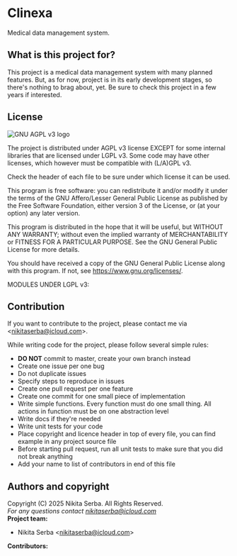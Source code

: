 # Clinexa
Medical data management system.

## What is this project for?

This project is a medical data management system with many planned features. But, as for now,
project is in its early development stages, so there's nothing to brag about, yet. Be sure to check
this project in a few years if interested.

## License

![GNU AGPL v3 logo]([https://www.gnu.org/graphics/agplv3-155x51.png)

The project is distributed under AGPL v3 license EXCEPT for some internal libraries that are licensed under LGPL v3. Some code may have other licenses, which however must be compatible with (L/A)GPL v3.

Check the header of each file to be sure under which license it can be used.

This program is free software: you can redistribute it and/or modify it under the terms of the GNU Affero/Lesser General Public License as published by the Free Software Foundation,
either version 3 of the License, or (at your option) any later version.

This program is distributed in the hope that it will be useful, but WITHOUT ANY WARRANTY; without even the implied warranty of MERCHANTABILITY or FITNESS FOR A PARTICULAR PURPOSE.
See the GNU General Public License for more details.

You should have received a copy of the GNU General Public License along with this program. If not, see <https://www.gnu.org/licenses/>.

MODULES UNDER LGPL v3:

## Contribution

If you want to contribute to the project, please contact me via <<nikitaserba@icloud.com>>.

While writing code for the project, please follow several simple rules:
* **DO NOT** commit to master, create your own branch instead
* Create one issue per one bug
* Do not duplicate issues
* Specify steps to reproduce in issues
* Create one pull request per one feature
* Create one commit for one small piece of implementation
* Write simple functions. Every function must do one small thing. All actions in function must be on one abstraction level
* Write docs if they're needed
* Write unit tests for your code
* Place copyright and licence header in top of every file, you can find example in any project source file
* Before starting pull request, run all unit tests to make sure that you did not break anything
* Add your name to list of contributors in end of this file

## Authors and copyright

Copyright (C) 2025 Nikita Serba. All Rights Reserved.<br>
*For any questions contact <nikitaserba@icloud.com><br>*
**Project team:**
* Nikita Serba <<nikitaserba@icloud.com>>

**Contributors:**
